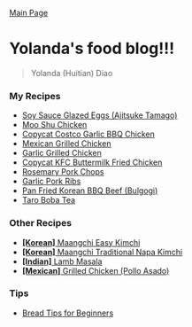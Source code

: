 [Main Page](https://yolanda-ht.github.io/YoloCookBlob/)

# Yolanda's food blog!!!

> Yolanda (Huitian) Diao

### My Recipes
- [Soy Sauce Glazed Eggs (Ajitsuke Tamago)](Egg/AjitsukeTamago.MD)
- [Moo Shu Chicken](Chicken/MooShuChicken.MD)
- [Copycat Costco Garlic BBQ Chicken](Chicken/CopycatCostcoGarlicBBQChicken.MD)
- [Mexican Grilled Chicken](Chicken/MexicanGrilledChicken.MD)
- [Garlic Grilled Chicken](Chicken/GarlicGrilledChicken.MD)
- [Copycat KFC Buttermilk Fried Chicken](Chicken/CopycatKFCButtermilkFriedChicken.MD)
- [Rosemary Pork Chops](Pork/RosemaryPorkChops.MD)
- [Garlic Pork Ribs](Pork/GarlicPorkRibs.MD)
- [Pan Fried Korean BBQ Beef (Bulgogi)](Beef/PanFriedKoreanBBQBeef.MD)
- [Taro Boba Tea](Drinks/TaroBobaTea.MD)

### Other Recipes
- [**[Korean]** Maangchi Easy Kimchi](https://www.maangchi.com/recipe/easy-kimchi)
- [**[Korean]** Maangchi Traditional Napa Kimchi](https://www.maangchi.com/recipe/tongbaechu-kimchi)
- [**[Indian]** Lamb Masala](https://veenaazmanov.com/indian-slow-cooked-lamb-masala-aka-mutton-masala/)
- [**[Mexican]** Grilled Chicken (Pollo Asado)](https://www.isabeleats.com/pollo-asado/)

### Tips
- [Bread Tips for Beginners](Bread/BreadTipsForBeginners.MD)
